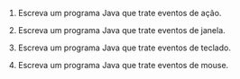 1. Escreva um programa Java que trate eventos de ação. 

2. Escreva um programa Java que trate eventos de janela.

3. Escreva um programa Java que trate eventos de teclado.

4. Escreva um programa Java que trate eventos de mouse.
